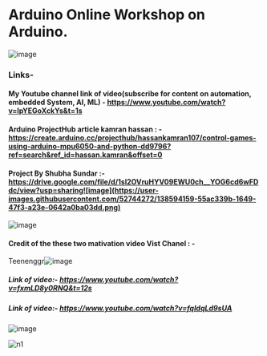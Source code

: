 # Arduino Online Workshop on Arduino.

![image](https://user-images.githubusercontent.com/52744272/138593866-7115ba4a-a996-408b-944d-4fd0216eb596.png)

### Links- </br>
#### My Youtube channel link of video(subscribe for content on automation, embedded System, AI, ML) - https://www.youtube.com/watch?v=IpYEGoXckYs&t=1s 
#### Arduino ProjectHub article kamran hassan  : - https://create.arduino.cc/projecthub/hassankamran107/control-games-using-arduino-mpu6050-and-python-dd9796?ref=search&ref_id=hassan.kamran&offset=0
#### Project By Shubha Sundar :- https://drive.google.com/file/d/1sl2OVruHYV09EWU0ch__YOG6cd6wFDdc/view?usp=sharing![image](https://user-images.githubusercontent.com/52744272/138594159-55ac339b-1649-47f3-a23e-0642a0ba03dd.png)

![image](https://user-images.githubusercontent.com/52744272/138594233-15526d45-1006-4230-a9d6-ff2f4e4faf35.png)

#### Credit of the these two mativation video Vist Chanel : -  
Teenenggr![image](https://user-images.githubusercontent.com/52744272/138594335-6490aa2d-edd5-4956-8a04-e823106de4bb.png)

##### Link of video:- https://www.youtube.com/watch?v=fxmLD8y0RNQ&t=12s  
##### Link of video:- https://www.youtube.com/watch?v=fqIdqLd9sUA

![image](https://user-images.githubusercontent.com/52744272/138594471-e8473ee2-ca43-44a9-8687-84fc1a2dcb81.png)



![n1](https://user-images.githubusercontent.com/52744272/138595078-17a5e699-f524-40f7-9300-6a28e96d9b4b.png)
